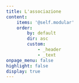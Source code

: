 ```yaml
---
title: L'associazione
content:
    items: '@self.modular'
    order:
        by: default
        dir: asc
        custom:
            - _header
            - _text
onpage_menu: false
highlight: false
display: true
---
```


